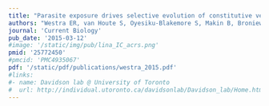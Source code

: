 ```yaml
---
title: "Parasite exposure drives selective evolution of constitutive verses inducible defense"
authors: "Westra ER, van Houte S, Oyesiku-Blakemore S, Makin B, Broniewski JM, Best A, **Bondy-Denomy J**, Davidson A, Boots M, Buckling A"
journal: 'Current Biology'
pub_date: '2015-03-12'
#image: '/static/img/pub/lina_IC_acrs.png'
pmid: '25772450'
#pmcid: 'PMC4935067'
pdf: '/static/pdf/publications/westra_2015.pdf'
#links:
#- name: Davidson lab @ University of Toronto
#  url: http://individual.utoronto.ca/davidsonlab/Davidson_lab/Home.html
---
```

